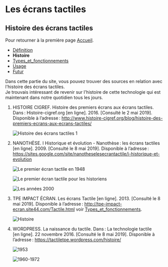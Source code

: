 # Les écrans tactiles
## Histoire des écrans tactiles

Pour retourner à la première page [Accueil](accueil.md).

- [Définition](definition.md)
- **Histoire**
- [Types_et_fonctionnements](types.md)
- [Usage](usage.md)
- [Futur](futur.md)

Dans cette partie du site, vous pouvez trouver des sources en relation avec l'histoire des écrans tactiles.\
Je trouvais intéressant de revenir sur l'histoire de cette technologie qui est maintenant dans notre quotidien tous les jours.

1. HISTOIRE CIGREF. Histoire des premiers écrans aux écrans tactiles. Dans : Histoire-cigref.org [en ligne]. 2016. [Consulté le 2 mai 2019]. Disponible à l’adresse : http://www.histoire-cigref.org/blog/histoire-des-premiers-ecrans-aux-ecrans-tactiles/

    ![Histoire des écrans tactiles 1](https://user-images.githubusercontent.com/50197114/58464576-39d52d80-8136-11e9-814f-61124c6dad19.png)

2. NANOTHÈSE. I Historique et évolution - Nanothèse : les écrans tactiles [en ligne]. 2009. [Consulté le 8 mai 2019]. Disponible à l’adresse : https://sites.google.com/site/nanotheselesecrantactile/i-historique-et-evolution

    ![Le premier écran tactile en 1948](https://user-images.githubusercontent.com/50197114/58465717-90dc0200-8138-11e9-829c-ef753010eb3a.png)

    ![Le premier écran tactile pour les historiens](https://user-images.githubusercontent.com/50197114/58465715-90436b80-8138-11e9-89fd-46437ee7bc70.png)

    ![Les années 2000](https://user-images.githubusercontent.com/50197114/58465720-90dc0200-8138-11e9-8b28-378b6a287eb9.png)

3. TPE IMPACT ÉCRAN. Les écrans Tactile [en ligne]. 2013. [Consulté le 8 mai 2019]. Disponible à l’adresse : http://tpe-impact-ecran.site44.com/Tactile.html voir [Types_et_fonctionnements](types.md).

    ![Histoire](https://user-images.githubusercontent.com/50197114/58490175-f518b900-816c-11e9-8be5-4cd0b47d4703.png)

4. WORDPRESS. La naissance du tactile. Dans : La technologie tactile [en ligne]. 22 novembre 2016. [Consulté le 8 mai 2019]. Disponible à l’adresse : https://tactiletpe.wordpress.com/histoire/

    ![1953](https://user-images.githubusercontent.com/50197114/58469286-7c4f3800-813f-11e9-82a6-f205b7807930.png)

    ![1960-1972](https://user-images.githubusercontent.com/50197114/58732845-03780680-83f3-11e9-8ecd-525262d5e65f.png)
